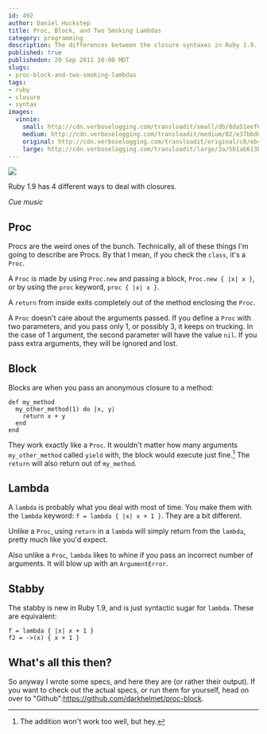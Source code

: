 ```yaml
--- 
id: 492
author: Daniel Huckstep
title: Proc, Block, and Two Smoking Lambdas
category: programming
description: The differences between the closure syntaxes in Ruby 1.9.
published: true
publishedon: 20 Sep 2011 10:00 MDT
slugs: 
- proc-block-and-two-smoking-lambdas
tags: 
- ruby
- closure
- syntax
images: 
  vinnie: 
    small: http://cdn.verboselogging.com/transloadit/small/db/8da51eef09f6549ed52a9444fa0201/vinnie.jpg
    medium: http://cdn.verboselogging.com/transloadit/medium/82/e37bbd0d09a85b24b1265f4a046160/vinnie.jpg
    original: http://cdn.verboselogging.com/transloadit/original/c0/eb484a3e3e543262eb884ec0ae692c/vinnie.jpg
    large: http://cdn.verboselogging.com/transloadit/large/3a/5b1ab613b31ffc526d548f8fe7ecff/vinnie.jpg
---
```

<img src="{{.vinnie.medium}}" class="fright bleft bbottom round medium" />

Ruby 1.9 has 4 different ways to deal with closures.

*Cue music*

## Proc

Procs are the weird ones of the bunch. Technically, all of these things I'm going to describe are Procs. By that I mean, if you check the `class`, it's a `Proc`.

A `Proc` is made by using `Proc.new` and passing a block, `Proc.new { |x| x }`, or by using the `proc` keyword, `proc { |x| x }`.

A `return` from inside exits completely out of the method enclosing the `Proc`.

A `Proc` doesn't care about the arguments passed. If you define a `Proc` with two parameters, and you pass only 1, or possibly 3, it keeps on trucking. In the case of 1 argument, the second parameter will have the value `nil`. If you pass extra arguments, they will be ignored and lost.

## Block

Blocks are when you pass an anonymous closure to a method:

    def my_method
      my_other_method(1) do |x, y|
        return x + y
      end
    end

They work exactly like a `Proc`. It wouldn't matter how many arguments `my_other_method` called `yield` with, the block would execute just fine.[^1] The `return` will also return out of `my_method`.

## Lambda

A `lambda` is probably what you deal with most of time. You make them with the `lambda` keyword: `f = lambda { |x| x + 1 }`. They are a bit different.

Unlike a `Proc`, using `return` in a `lambda` will simply return from the `lambda`, pretty much like you'd expect.

Also unlike a `Proc`, `lambda` likes to whine if you pass an incorrect number of arguments. It will blow up with an `ArgumentError`.

## Stabby

The stabby is new in Ruby 1.9, and is just syntactic sugar for `lambda`. These are equivalent:

    f = lambda { |x| x + 1 }
    f2 = ->(x) { x + 1 }

## What's all this then?

So anyway I wrote some specs, and here they are (or rather their output). If you want to check out the actual specs, or run them for yourself, head on over to "Github":https://github.com/darkhelmet/proc-block.

<script src="https://gist.github.com/1224675.js?file=out.txt"></script>

[^1]: The addition won't work too well, but hey.